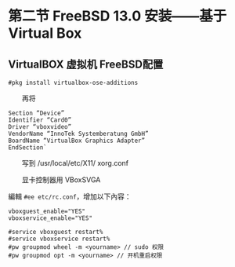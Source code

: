 # 第二节 FreeBSD 13.0 安装——基于 Virtual Box

## VirtualBOX 虚拟机 FreeBSD配置

`#pkg install virtualbox-ose-additions`

　　再将

```
Section “Device”
Identifier “Card0”
Driver “vboxvideo”
VendorName “InnoTek Systemberatung GmbH”
BoardName “VirtualBox Graphics Adapter”
EndSection`
```

　　写到 /usr/local/etc/X11/ xorg.conf

　　显卡控制器用 VBoxSVGA

編輯 `#ee etc/rc.conf`，增加以下內容：



```
vboxguest_enable="YES"
vboxservice_enable="YES"
```



```
#service vboxguest restart% 
#service vboxservice restart% 
#pw groupmod wheel -m <yourname> // sudo 权限
#pw groupmod opt -m <yourname> // 开机重启权限
```

